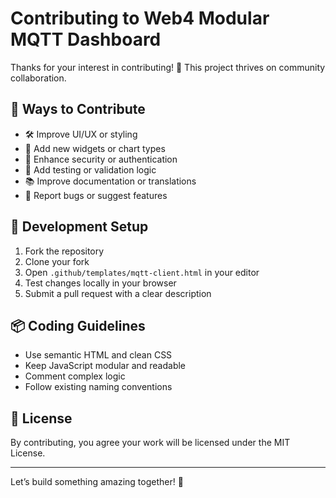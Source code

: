# Contributing to Web4 Modular MQTT Dashboard

Thanks for your interest in contributing! 🎉 This project thrives on community collaboration.

## 🧰 Ways to Contribute

- 🛠️ Improve UI/UX or styling
- 🧠 Add new widgets or chart types
- 🔐 Enhance security or authentication
- 🧪 Add testing or validation logic
- 📚 Improve documentation or translations
- 🐛 Report bugs or suggest features

## 🧪 Development Setup

1. Fork the repository  
2. Clone your fork  
3. Open `.github/templates/mqtt-client.html` in your editor  
4. Test changes locally in your browser  
5. Submit a pull request with a clear description

## 📦 Coding Guidelines

- Use semantic HTML and clean CSS
- Keep JavaScript modular and readable
- Comment complex logic
- Follow existing naming conventions

## 📜 License

By contributing, you agree your work will be licensed under the MIT License.

---

Let’s build something amazing together! 🚀
